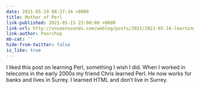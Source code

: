 ```yaml
---
date: 2021-05-19 08:27:34 +0000
title: Mother of Perl
link-published: 2021-05-15 23:00:00 +0000
link-url: http://unseensounds.com/weblog/posts/2021/2021-05-16-learning-perl.html
link-author: Poorchop
mb-cat: ''
hide-from-twitter: false
is_like: true
---
```

I liked this post on learning Perl, something I wish I did. When I worked in telecoms in the early 2000s my friend Chris learned Perl. He now works for banks and lives in Surrey. I learned HTML and don’t live in Surrey.